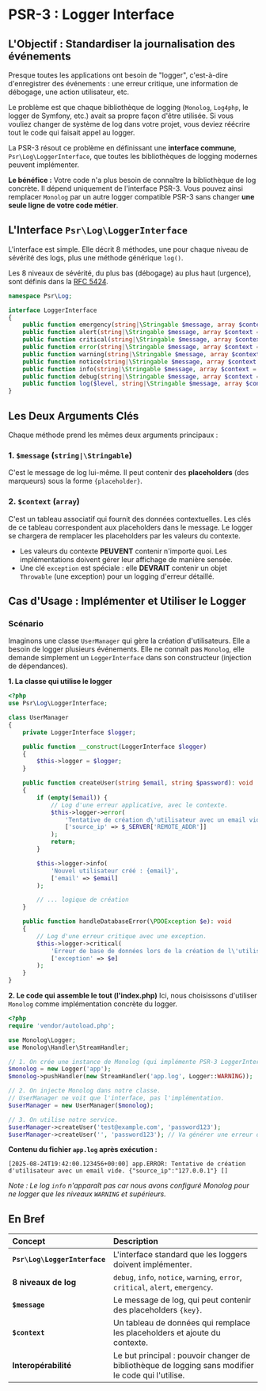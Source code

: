 # PSR-3 : Logger Interface

## L'Objectif : Standardiser la journalisation des événements

Presque toutes les applications ont besoin de "logger", c'est-à-dire d'enregistrer des événements : une erreur critique, une information de débogage, une action utilisateur, etc.

Le problème est que chaque bibliothèque de logging (`Monolog`, `Log4php`, le logger de Symfony, etc.) avait sa propre façon d'être utilisée. Si vous vouliez changer de système de log dans votre projet, vous deviez réécrire tout le code qui faisait appel au logger.

La PSR-3 résout ce problème en définissant une **interface commune**, `Psr\Log\LoggerInterface`, que toutes les bibliothèques de logging modernes peuvent implémenter.

**Le bénéfice :** Votre code n'a plus besoin de connaître la bibliothèque de log concrète. Il dépend uniquement de l'interface PSR-3. Vous pouvez ainsi remplacer `Monolog` par un autre logger compatible PSR-3 sans changer **une seule ligne de votre code métier**.

## L'Interface `Psr\Log\LoggerInterface`

L'interface est simple. Elle décrit 8 méthodes, une pour chaque niveau de sévérité des logs, plus une méthode générique `log()`.

Les 8 niveaux de sévérité, du plus bas (débogage) au plus haut (urgence), sont définis dans la [RFC 5424](https://tools.ietf.org/html/rfc5424).

```php
namespace Psr\Log;

interface LoggerInterface
{
    public function emergency(string|\Stringable $message, array $context = []): void;
    public function alert(string|\Stringable $message, array $context = []): void;
    public function critical(string|\Stringable $message, array $context = []): void;
    public function error(string|\Stringable $message, array $context = []): void;
    public function warning(string|\Stringable $message, array $context = []): void;
    public function notice(string|\Stringable $message, array $context = []): void;
    public function info(string|\Stringable $message, array $context = []): void;
    public function debug(string|\Stringable $message, array $context = []): void;
    public function log($level, string|\Stringable $message, array $context = []): void;
}
```

## Les Deux Arguments Clés

Chaque méthode prend les mêmes deux arguments principaux :

### 1. `$message` (`string|\Stringable`)
C'est le message de log lui-même. Il peut contenir des **placeholders** (des marqueurs) sous la forme `{placeholder}`.

### 2. `$context` (`array`)
C'est un tableau associatif qui fournit des données contextuelles. Les clés de ce tableau correspondent aux placeholders dans le message. Le logger se chargera de remplacer les placeholders par les valeurs du contexte.

-   Les valeurs du contexte **PEUVENT** contenir n'importe quoi. Les implémentations doivent gérer leur affichage de manière sensée.
-   Une clé `exception` est spéciale : elle **DEVRAIT** contenir un objet `Throwable` (une exception) pour un logging d'erreur détaillé.

## Cas d'Usage : Implémenter et Utiliser le Logger

### Scénario
Imaginons une classe `UserManager` qui gère la création d'utilisateurs. Elle a besoin de logger plusieurs événements. Elle ne connaît pas `Monolog`, elle demande simplement un `LoggerInterface` dans son constructeur (injection de dépendances).

**1. La classe qui utilise le logger**
```php
<?php
use Psr\Log\LoggerInterface;

class UserManager
{
    private LoggerInterface $logger;

    public function __construct(LoggerInterface $logger)
    {
        $this->logger = $logger;
    }

    public function createUser(string $email, string $password): void
    {
        if (empty($email)) {
            // Log d'une erreur applicative, avec le contexte.
            $this->logger->error(
                'Tentative de création d\'utilisateur avec un email vide.',
                ['source_ip' => $_SERVER['REMOTE_ADDR']]
            );
            return;
        }

        $this->logger->info(
            'Nouvel utilisateur créé : {email}',
            ['email' => $email]
        );

        // ... logique de création
    }

    public function handleDatabaseError(\PDOException $e): void
    {
        // Log d'une erreur critique avec une exception.
        $this->logger->critical(
            'Erreur de base de données lors de la création de l\'utilisateur.',
            ['exception' => $e]
        );
    }
}
```

**2. Le code qui assemble le tout (l'index.php)**
Ici, nous choisissons d'utiliser `Monolog` comme implémentation concrète du logger.

```php
<?php
require 'vendor/autoload.php';

use Monolog\Logger;
use Monolog\Handler\StreamHandler;

// 1. On crée une instance de Monolog (qui implémente PSR-3 LoggerInterface).
$monolog = new Logger('app');
$monolog->pushHandler(new StreamHandler('app.log', Logger::WARNING));

// 2. On injecte Monolog dans notre classe.
// UserManager ne voit que l'interface, pas l'implémentation.
$userManager = new UserManager($monolog);

// 3. On utilise notre service.
$userManager->createUser('test@example.com', 'password123');
$userManager->createUser('', 'password123'); // Va générer une erreur dans le log
```

**Contenu du fichier `app.log` après exécution :**
```
[2025-08-24T19:42:00.123456+00:00] app.ERROR: Tentative de création d'utilisateur avec un email vide. {"source_ip":"127.0.0.1"} []
```
*Note : Le log `info` n'apparaît pas car nous avons configuré Monolog pour ne logger que les niveaux `WARNING` et supérieurs.*

## En Bref

| Concept | Description |
| :--- | :--- |
| **`Psr\Log\LoggerInterface`** | L'interface standard que les loggers doivent implémenter. |
| **8 niveaux de log** | `debug`, `info`, `notice`, `warning`, `error`, `critical`, `alert`, `emergency`. |
| **`$message`** | Le message de log, qui peut contenir des placeholders `{key}`. |
| **`$context`** | Un tableau de données qui remplace les placeholders et ajoute du contexte. |
| **Interopérabilité** | Le but principal : pouvoir changer de bibliothèque de logging sans modifier le code qui l'utilise. |